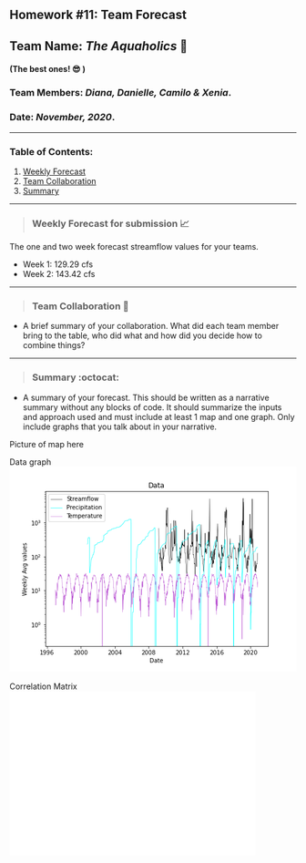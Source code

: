 ## Homework #11: Team Forecast
## Team Name: *The Aquaholics* :ocean:
#### (The best ones! :sunglasses: )

### Team Members:  *Diana, Danielle, Camilo & Xenia*.
### Date: *November, 2020*.

---

### Table of Contents:
1. [ Weekly Forecast](#weekly)
2. [ Team Collaboration](#team)
3. [ Summary](#summary)

---
<a name="weekly"></a>
>### **Weekly Forecast for submission :chart_with_upwards_trend:**

The one and two week forecast streamflow values for your teams.
- Week 1: 129.29 cfs
- Week 2: 143.42 cfs

---
<a name="team"></a>
>### **Team Collaboration :muscle:**

- A brief summary of your collaboration. What did each team member bring to the table, who did what and how did you decide how to combine things?

---
<a name="summary"></a>
>### **Summary :octocat:**

- A summary of your forecast. This should be written as a narrative summary without any blocks of code. It should summarize the inputs and approach used and must include at least 1 map and one graph. Only include graphs that you talk about in your narrative.

Picture of map here

Data graph
![](assets/The_Aquaholics_Forecast_HW11-eacba21e.png)

Correlation Matrix
![](assets/The_Aquaholics_Forecast_HW11-e1fcad32.png)
